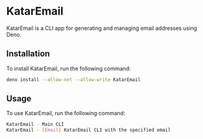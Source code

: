 # KatarEmail

KatarEmail is a CLI app for generating and managing email addresses using Deno.

## Installation

To install KatarEmail, run the following command:

```bash
deno install --allow-net --allow-write KatarEmail
```

## Usage

To use KatarEmail, run the following command:

```bash
KatarEmail - Main CLI
KatarEmail - [Email] KatarEmail CLI with the specified email
```